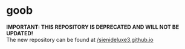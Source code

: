 # goob
**IMPORTANT: THIS REPOSITORY IS DEPRECATED AND WILL NOT BE UPDATED!**\
The new repository can be found at [/sienideluxe3.github.io](https://github.com/SieniDeluxe3/sienideluxe3.github.io)
